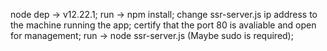 node dep -> v12.22.1;
run -> npm install;
change ssr-server.js ip address to the machine running the app;
certify that the port 80 is avaliable and open for management;
run -> node ssr-server.js (Maybe sudo is required);
